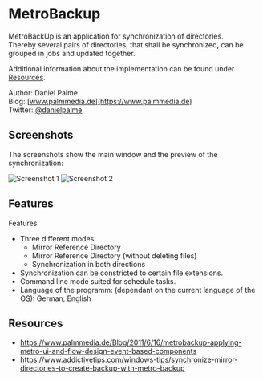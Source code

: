 # MetroBackup

MetroBackUp is an application for synchronization of directories.  
Thereby several pairs of directories, that shall be synchronized, can be grouped in jobs and updated together.

Additional information about the implementation can be found under [Resources](#resources).

Author: Daniel Palme  
Blog: [www.palmmedia.de](https://www.palmmedia.de)  
Twitter: [@danielpalme](https://twitter.com/danielpalme)  

## Screenshots

The screenshots show the main window and the preview of the synchronization:

![Screenshot 1](https://www.palmmedia.de/content/opensource/metrobackup/gx/screenshot1.gif)
![Screenshot 2](https://www.palmmedia.de/content/opensource/metrobackup/gx/screenshot2.gif)

## Features
Features
* Three different modes:
  * Mirror Reference Directory
  * Mirror Reference Directory (without deleting files)
  * Synchronization in both directions
* Synchronization can be constricted to certain file extensions.
* Command line mode suited for schedule tasks.
* Language of the programm: (dependant on the current language of the OS): German, English

## Resources

* https://www.palmmedia.de/Blog/2011/6/16/metrobackup-applying-metro-ui-and-flow-design-event-based-components
* https://www.addictivetips.com/windows-tips/synchronize-mirror-directories-to-create-backup-with-metro-backup